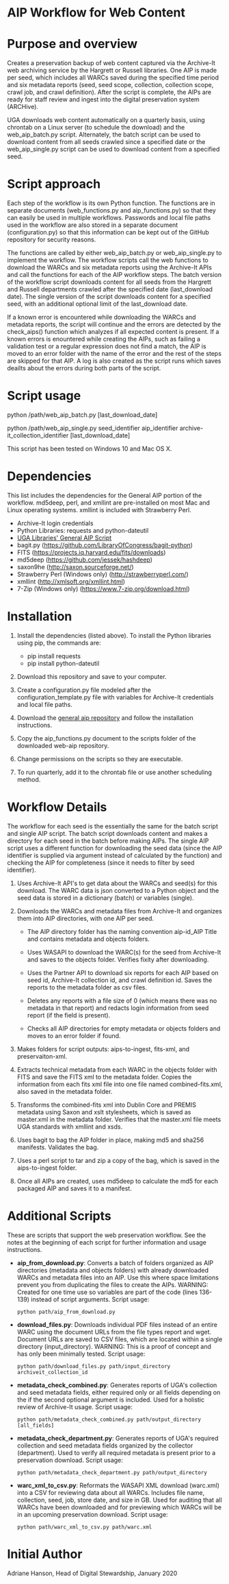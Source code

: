 # AIP Workflow for Web Content

# Purpose and overview
Creates a preservation backup of web content captured via the Archive-It web archiving service by the Hargrett or Russell libraries. One AIP is made per seed, which includes all WARCs saved during the specified time period and six metadata reports (seed, seed scope, collection, collection scope, crawl job, and crawl definition). After the script is complete, the AIPs are ready for staff review and ingest into the digital preservation system (ARCHive).

UGA downloads web content automatically on a quarterly basis, using chrontab on a Linux server (to schedule the download) and the web_aip_batch.py script. Alternately, the batch script can be used to download content from all seeds crawled since a specified date or the web_aip_single.py script can be used to download content from a specified seed.  

# Script approach
Each step of the workflow is its own Python function. The functions are in separate documents (web_functions.py and aip_functions.py) so that they can easily be used in multiple workflows. Passwords and local file paths used in the workflow are also stored in a separate document (configuration.py) so that this information can be kept out of the GitHub repository for security reasons.

The functions are called by either web_aip_batch.py or web_aip_single.py to implement the workflow. The workflow scripts call the web functions to download the WARCs and six metadata reports using the Archive-It APIs and call the functions for each of the AIP workflow steps. The batch version of the workflow script downloads content for all seeds from the Hargrett and Russell departments crawled after the specified date (last_download date). The single version of the script downloads content for a specified seed, with an additional optional limit of the last_download date. 
 
If a known error is encountered while downloading the WARCs and metadata reports, the script will continue and the errors are detected by the check_aips() function which analyzes if all expected content is present. If a known errors is enountered while creating the AIPs, such as failing a validation test or a regular expression does not find a match, the AIP is moved to an error folder with the name of the error and the rest of the steps are skipped for that AIP. A log is also created as the script runs which saves deailts about the errors during both parts of the script. 

# Script usage
python /path/web_aip_batch.py [last_download_date]

python /path/web_aip_single.py seed_identifier aip_identifier archive-it_collection_identifier [last_download_date]

This script has been tested on Windows 10 and Mac OS X.

# Dependencies
This list includes the dependencies for the General AIP portion of the workflow. md5deep, perl, and xmllint are pre-installed on most Mac and Linux operating systems. xmllint is included with Strawberry Perl.
* Archive-It login credentials
* Python Libraries: requests and python-dateutil
* [UGA Libraries' General AIP Script](https://github.com/uga-libraries/general-aip)
* bagit.py (https://github.com/LibraryOfCongress/bagit-python)
* FITS (https://projects.iq.harvard.edu/fits/downloads)
* md5deep (https://github.com/jessek/hashdeep)
* saxon9he (http://saxon.sourceforge.net/)
* Strawberry Perl (Windows only) (http://strawberryperl.com/)
* xmllint (http://xmlsoft.org/xmllint.html)
* 7-Zip (Windows only) (https://www.7-zip.org/download.html)

# Installation
1. Install the dependencies (listed above).  To install the Python libraries using pip, the commands are:
    * pip install requests
    * pip install python-dateutil
    
    
2. Download this repository and save to your computer.


3. Create a configuration.py file modeled after the configuration_template.py file with variables for Archive-It credentials and local file paths.


4. Download the [general aip repository](https://github.com/uga-libraries/general-aip) and follow the installation instructions.


5. Copy the aip_functions.py document to the scripts folder of the downloaded web-aip repository.


6. Change permissions on the scripts so they are executable.


7. To run quarterly, add it to the chrontab file or use another scheduling method.

# Workflow Details
The workflow for each seed is the essentially the same for the batch script and single AIP script. The batch script downloads content and makes a directory for each seed in the batch before making AIPs. The single AIP script uses a different function for downloading the seed data (since the AIP identifier is supplied via argument instead of calculated by the function) and checking the AIP for completeness (since it needs to filter by seed identifier).

1. Uses Archive-It API's to get data about the WARCs and seed(s) for this download. The WARC data is json converted to a Python object and the seed data is stored in a dictionary (batch) or variables (single).


2. Downloads the WARCs and metadata files from Archive-It and organizes them into AIP directories, with one AIP per seed.

    * The AIP directory folder has the naming convention aip-id_AIP Title and contains metadata and objects folders.
   
    * Uses WASAPI to download the WARC(s) for the seed from Archive-It and saves to the objects folder. Verifies fixity after downloading.

    * Uses the Partner API to download six reports for each AIP based on seed id, Archive-It collection id, and crawl definition id. Saves the reports to the metadata folder as csv files.

    * Deletes any reports with a file size of 0 (which means there was no metadata in that report) and redacts login information from seed report (if the field is present).

    * Checks all AIP directories for empty metadata or objects folders and moves to an error folder if found.


3. Makes folders for script outputs: aips-to-ingest, fits-xml, and preservaiton-xml.


4. Extracts technical metadata from each WARC in the objects folder with FITS and save the FITS xml to the metadata folder. Copies the information from each fits xml file into one file named combined-fits.xml, also saved in the metadata folder.


5. Transforms the combined-fits xml into Dublin Core and PREMIS metadata using Saxon and xslt stylesheets, which is saved as master.xml in the metadata folder. Verifies that the master.xml file meets UGA standards with xmllint and xsds.


6. Uses bagit to bag the AIP folder in place, making md5 and sha256 manifests. Validates the bag.


7. Uses a perl script to tar and zip a copy of the bag, which is saved in the aips-to-ingest folder.


8. Once all AIPs are created, uses md5deep to calculate the md5 for each packaged AIP and saves it to a manifest.

# Additional Scripts
These are scripts that support the web preservation workflow. See the notes at the beginning of each script for further information and usage instructions.

* **aip_from_download.py**: Converts a batch of folders organized as AIP directories (metadata and objects folders) with already downloaded WARCs and metadata files into an AIP. Use this where space limitations prevent you from duplicating the files to create the AIPs. WARNING: Created for one time use so variables are part of the code (lines 136-139) instead of script arguments. Script usage: 
  ```
  python path/aip_from_download.py

* **download_files.py**: Downloads individual PDF files instead of an entire WARC using the document URLs from the file types report and wget. Document URLs are saved to CSV files, which are located within a single directory (input_directory). WARNING: This is a proof of concept and has only been minimally tested. Script usage: 
  ```
  python path/download_files.py path/input_directory archiveit_collection_id

* **metadata_check_combined.py**: Generates reports of UGA's collection and seed metadata fields, either required only or all fields depending on the if the second optional argument is included. Used for a holistic review of Archive-It usage. Script usage:
   ```
  python path/metadata_check_combined.py path/output_directory [all_fields]

* **metadata_check_department.py**: Generates reports of UGA's required collection and seed metadata fields organized by the collector (department). Used to verify all required metadata is present prior to a preservation download. Script usage:
   ```
   python path/metadata_check_department.py path/output_directory

* **warc_xml_to_csv.py**: Reformats the WASAPI XML download (warc.xml) into a CSV for reviewing data about all WARCs. Includes file name, collection, seed, job, store date, and size in GB. Used for auditing that all WARCs have been downloaded and for previewing which WARCs will be in an upcoming preservation download. Script usage:
   ```
   python path/warc_xml_to_csv.py path/warc.xml

# Initial Author
Adriane Hanson, Head of Digital Stewardship, January 2020
